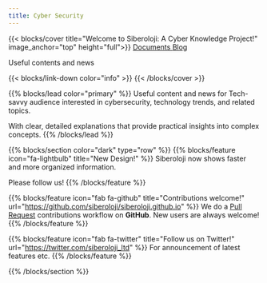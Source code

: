 ```yaml
---
title: Cyber Security
---
```


{{< blocks/cover title="Welcome to Siberoloji: A Cyber Knowledge Project!" image_anchor="top" height="full">}}
<a class="btn btn-lg btn-primary me-3 mb-4" href="/docs/">
  Documents <i class="fas fa-arrow-alt-circle-right ms-2"></i>
</a>
<a class="btn btn-lg btn-secondary me-3 mb-4" href="/blog">
  Blog <i class="fab fa-github ms-2 "></i>
</a>
<p class="lead mt-5">Useful contents and news</p>
{{< blocks/link-down color="info" >}}
{{< /blocks/cover >}}

{{% blocks/lead color="primary" %}}
Useful content and news for Tech-savvy audience interested in cybersecurity, technology trends, and related topics. 

With clear, detailed explanations that provide practical insights into complex concepts.
{{% /blocks/lead %}}

{{% blocks/section color="dark" type="row" %}}
{{% blocks/feature icon="fa-lightbulb" title="New Design!" %}}
Siberoloji now shows faster and more organized information.

Please follow us!
{{% /blocks/feature %}}

{{% blocks/feature icon="fab fa-github" title="Contributions welcome!" url="https://github.com/siberoloji/siberoloji.github.io" %}}
We do a [Pull Request](https://github.com/siberoloji/siberoloji.github.io/pulls) contributions workflow on **GitHub**. New users are always welcome!
{{% /blocks/feature %}}

{{% blocks/feature icon="fab fa-twitter" title="Follow us on Twitter!" url="https://twitter.com/siberoloji_ltd" %}}
For announcement of latest features etc.
{{% /blocks/feature %}}

{{% /blocks/section %}}
